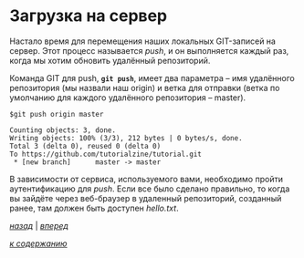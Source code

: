 # Загрузка на сервер

Настало время для перемещения наших локальных GIT-записей на сервер. Этот процесс называется *push*, и он выполняется каждый раз, когда мы хотим обновить удалённый репозиторий.

Команда GIT для push, **`git push`**, имеет два параметра – имя удалённого репозитория (мы назвали наш origin) и ветка для отправки (ветка по умолчанию для каждого удалённого репозитория – master).

```text
$git push origin master

Counting objects: 3, done.
Writing objects: 100% (3/3), 212 bytes | 0 bytes/s, done.
Total 3 (delta 0), reused 0 (delta 0)
To https://github.com/tutorialzine/tutorial.git
 * [new branch]      master -> master
 ```

В зависимости от сервиса, используемого вами, необходимо пройти аутентификацию для *push*. Если все было сделано правильно, то когда вы зайдёте через веб-браузер в удаленный репозиторий, созданный ранее, там должен быть доступен *hello.txt*.

[*назад*](03_1.md)  |  [*вперед*](03_3.md)

[*к содержанию*](README.md)
